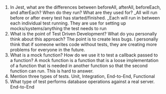 <!-- Answers to the Short Answer Essay Questions go here -->


1. In Jest, what are the differences between beforeAll, afterAll, beforeEach, and afterEach? When do they run? What are they used for?
_All will run before or after every test has started/finished. _Each will run in between each individual test running. They are use for setting up mocks/systems/anything the test needs to run
1. What is the point of Test Driven Development? What do you personally think about this approach?
The point is to create less bugs. I personally think that if someone writes code without tests, they are creating more problems for everyone in the future.
1. What is a mock function? How do we use it to test a callback passed to a function?
A mock function is a function that is a loose implementation of a function that is needed in another function so that the second function can run. This is hard to answer.
1. Mention three types of tests.
Unit, Integration, End-to-End, Functional
1. What type of test performs database operations against a real server.
End-to-End